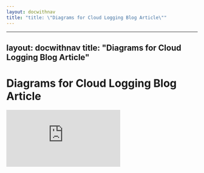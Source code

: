 ```yaml
---
layout: docwithnav
title: "title: \"Diagrams for Cloud Logging Blog Article\""
---
```

---
layout: docwithnav
title: "Diagrams for Cloud Logging Blog Article"
---
<!-- BEGIN MUNGE: UNVERSIONED_WARNING -->


<!-- END MUNGE: UNVERSIONED_WARNING -->

# Diagrams for Cloud Logging Blog Article




<!-- BEGIN MUNGE: IS_VERSIONED -->
<!-- TAG IS_VERSIONED -->
<!-- END MUNGE: IS_VERSIONED -->


<!-- BEGIN MUNGE: GENERATED_ANALYTICS -->
[![Analytics](https://kubernetes-site.appspot.com/UA-36037335-10/GitHub/examples/blog-logging/diagrams/README.md?pixel)]()
<!-- END MUNGE: GENERATED_ANALYTICS -->


